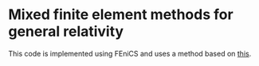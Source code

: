 # Mixed finite element methods for general relativity

This code is implemented using FEniCS and uses a method based on [this](http://hdl.handle.net/11299/175309).
